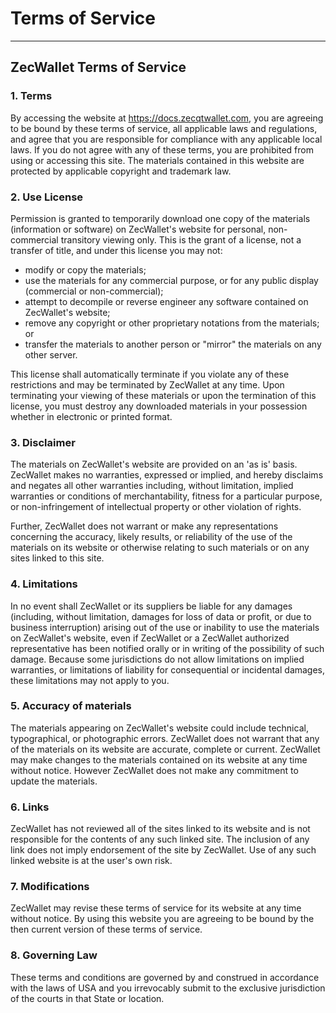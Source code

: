 # Terms of Service

---
								
## ZecWallet Terms of Service

### 1. Terms

By accessing the website at https://docs.zecqtwallet.com, you are agreeing to be bound by these terms of service, all applicable laws and regulations, and agree that you are responsible for compliance with any applicable local laws. If you do not agree with any of these terms, you are prohibited from using or accessing this site. The materials contained in this website are protected by applicable copyright and trademark law.

### 2. Use License
Permission is granted to temporarily download one copy of the materials (information or software) on ZecWallet's website for personal, non-commercial transitory viewing only. This is the grant of a license, not a transfer of title, and under this license you may not:

* modify or copy the materials;
* use the materials for any commercial purpose, or for any public display (commercial or non-commercial);
* attempt to decompile or reverse engineer any software contained on ZecWallet's website;
* remove any copyright or other proprietary notations from the materials; or
* transfer the materials to another person or "mirror" the materials on any other server.

This license shall automatically terminate if you violate any of these restrictions and may be terminated by ZecWallet at any time. Upon terminating your viewing of these materials or upon the termination of this license, you must destroy any downloaded materials in your possession whether in electronic or printed format.

### 3. Disclaimer
The materials on ZecWallet's website are provided on an 'as is' basis. ZecWallet makes no warranties, expressed or implied, and hereby disclaims and negates all other warranties including, without limitation, implied warranties or conditions of merchantability, fitness for a particular purpose, or non-infringement of intellectual property or other violation of rights.

Further, ZecWallet does not warrant or make any representations concerning the accuracy, likely results, or reliability of the use of the materials on its website or otherwise relating to such materials or on any sites linked to this site.

### 4. Limitations
In no event shall ZecWallet or its suppliers be liable for any damages (including, without limitation, damages for loss of data or profit, or due to business interruption) arising out of the use or inability to use the materials on ZecWallet's website, even if ZecWallet or a ZecWallet authorized representative has been notified orally or in writing of the possibility of such damage. Because some jurisdictions do not allow limitations on implied warranties, or limitations of liability for consequential or incidental damages, these limitations may not apply to you.

### 5. Accuracy of materials
The materials appearing on ZecWallet's website could include technical, typographical, or photographic errors. ZecWallet does not warrant that any of the materials on its website are accurate, complete or current. ZecWallet may make changes to the materials contained on its website at any time without notice. However ZecWallet does not make any commitment to update the materials.

### 6. Links
ZecWallet has not reviewed all of the sites linked to its website and is not responsible for the contents of any such linked site. The inclusion of any link does not imply endorsement of the site by ZecWallet. Use of any such linked website is at the user's own risk.

### 7. Modifications
ZecWallet may revise these terms of service for its website at any time without notice. By using this website you are agreeing to be bound by the then current version of these terms of service.

### 8. Governing Law
These terms and conditions are governed by and construed in accordance with the laws of USA and you irrevocably submit to the exclusive jurisdiction of the courts in that State or location.
